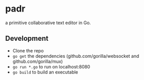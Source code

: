 # padr
a primitive collaborative text editor in Go.

## Development
* Clone the repo
* `go get` the dependencies (github.com/gorilla/websocket and github.com/gorilla/mux)
* `go run *.go` to run on localhost:8080
* `go build` to build an executable

